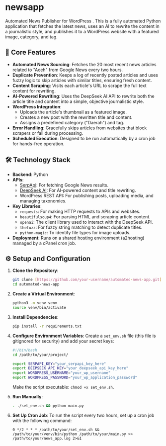 # newsapp
Automated News Publisher for WordPress . This is a fully automated Python application that fetches the latest news, uses an AI to rewrite the content in a journalistic style, and publishes it to a WordPress website with a featured image, category, and tag. 

## 🚀 Core Features

-   **Automated News Sourcing**: Fetches the 20 most recent news articles related to "Aceh" from Google News every two hours.
-   **Duplicate Prevention**: Keeps a log of recently posted articles and uses fuzzy logic to skip articles with similar titles, ensuring fresh content.
-   **Content Scraping**: Visits each article's URL to scrape the full text content for rewriting.
-   **AI-Powered Rewriting**: Uses the DeepSeek AI API to rewrite both the article title and content into a simple, objective journalistic style.
-   **WordPress Integration**:
    -   Uploads the article's thumbnail as a featured image.
    -   Creates a new post with the rewritten title and content.
    -   Assigns a predefined category ("Daerah") and tag.
-   **Error Handling**: Gracefully skips articles from websites that block scrapers or fail during processing.
-   **Scheduled Execution**: Designed to be run automatically by a cron job for hands-free operation.

## 🛠️ Technology Stack

-   **Backend**: Python
-   **APIs**:
    -   [SerpApi](https://serpapi.com/): For fetching Google News results.
    -   [DeepSeek AI](https://platform.deepseek.com/): For AI-powered content and title rewriting.
    -   WordPress REST API: For publishing posts, uploading media, and managing taxonomies.
-   **Key Libraries**:
    -   `requests`: For making HTTP requests to APIs and websites.
    -   `beautifulsoup4`: For parsing HTML and scraping article content.
    -   `openai`: The client library used to interact with the DeepSeek API.
    -   `thefuzz`: For fuzzy string matching to detect duplicate titles.
    -   `python-magic`: To identify file types for image uploads.
-   **Deployment**: Runs on a shared hosting environment (a2hosting) managed by a cPanel cron job.

## ⚙️ Setup and Configuration

1.  **Clone the Repository**:
    ```bash
    git clone [https://github.com/your-username/automated-news-app.git](https://github.com/your-username/automated-news-app.git)
    cd automated-news-app
    ```

2.  **Create a Virtual Environment**:
    ```bash
    python3 -m venv venv
    source venv/bin/activate
    ```

3.  **Install Dependencies**:
    ```bash
    pip install -r requirements.txt
    ```

4.  **Configure Environment Variables**:
    Create a `set_env.sh` file (this file is gitignored for security) and add your secret keys:
    ```bash
    #!/bin/bash
    cd /path/to/your/project/
    
    export SERPAPI_KEY="your_serpapi_key_here"
    export DEEPSEEK_API_KEY="your_deepseek_api_key_here"
    export WORDPRESS_USERNAME="your_wp_username"
    export WORDPRESS_PASSWORD="your_wp_application_password"
    ```
    Make the script executable: `chmod +x set_env.sh`.

5.  **Run Manually**:
    ```bash
    . ./set_env.sh && python main.py
    ```

6.  **Set Up Cron Job**:
    To run the script every two hours, set up a cron job with the following command:
    ```cron
    0 */2 * * * /path/to/your/set_env.sh && /path/to/your/venv/bin/python /path/to/your/main.py >> /path/to/your/news_app.log 2>&1
    ```
